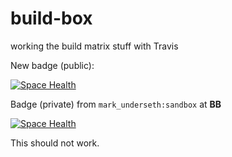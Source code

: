 # build-box
working the build matrix stuff with Travis

New badge (public):

[![Space Health](http://mark.stridespace.com/spaces/2112/badge)](http://mark.stridespace.com/spaces/2112 "Test Cases")

Badge (private) from `mark_underseth:sandbox` at **BB**

[![Space Health](http://mark.stridespace.com/spaces/2075/badge?token=ededfcd9b502b3140bc9098c2a87cce6a468c206)](http://mark.stridespace.com/spaces/2075 "Test Cases")

This should not work.
